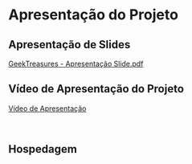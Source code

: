 # Apresentação do Projeto


## Apresentação de Slides

[GeekTreasures - Apresentação Slide.pdf](https://github.com/ICEI-PUC-Minas-PMV-ADS/pmv-ads-2023-2-e1-proj-web-t11-pvm-ads-2023-2-e1-colecoes/blob/main/apresentacao/GeekTreasures%20-%20Apresenta%C3%A7%C3%A3o%20Slide.pdf)

## Vídeo de Apresentação do Projeto

[Vídeo de Apresentação](https://github.com/ICEI-PUC-Minas-PMV-ADS/pmv-ads-2023-2-e1-proj-web-t11-pvm-ads-2023-2-e1-colecoes/blob/main/apresentacao/1210.mp4)

<br>


## Hospedagem


<br>




